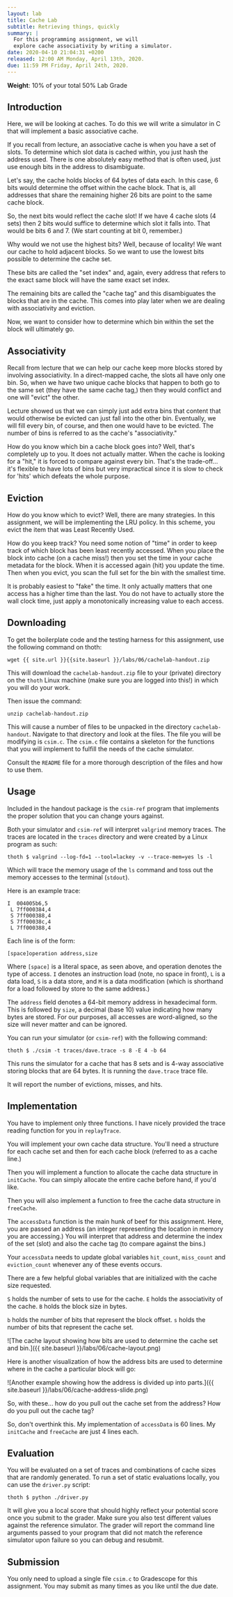 ```yaml
---
layout: lab
title: Cache Lab
subtitle: Retrieving things, quickly
summary: |
  For this programming assignment, we will
  explore cache associativity by writing a simulator.
date: 2020-04-10 21:04:31 +0200
released: 12:00 AM Monday, April 13th, 2020.
due: 11:59 PM Friday, April 24th, 2020.
---
```


**Weight**: 10% of your total 50% Lab Grade

## Introduction

Here, we will be looking at caches. To do this we will write a simulator in C
that will implement a basic associative cache.

If you recall from lecture, an associative cache is when you have a set of
slots. To determine which slot data is cached within, you just hash the address
used. There is one absolutely easy method that is often used, just use enough
bits in the address to disambiguate.

Let's say, the cache holds blocks of 64 bytes of data each. In this case,
6 bits would determine the offset within the cache block. That is, all addresses
that share the remaining higher 26 bits are point to the same cache block.

So, the next bits would reflect the cache slot! If we have 4 cache slots (4 sets)
then 2 bits would suffice to determine which slot it falls into. That would be
bits 6 and 7. (We start counting at bit 0, remember.)

Why would we not use the highest bits? Well, because of locality! We want our
cache to hold adjacent blocks. So we want to use the lowest bits possible to
determine the cache set.

These bits are called the "set index" and, again, every address that refers to
the exact same block will have the same exact set index.

The remaining bits are called the "cache tag" and this disambiguates the
blocks that are in the cache. This comes into play later when we are dealing
with associativity and eviction.

Now, we want to consider
how to determine which bin within the set the block will ultimately go.

## Associativity

Recall from lecture that we can help our cache keep more blocks stored by
involving associativity. In a direct-mapped cache, the slots all have only one
bin. So, when we have two unique cache blocks that happen to both go to the
same set (they have the same cache tag,) then they would conflict and one
will "evict" the other.

Lecture showed us that we can simply just add extra bins that content that would
otherwise be evicted can just fall into the other bin. Eventually, we will fill
every bin, of course, and then one would have to be evicted. The number of bins
is referred to as the cache's "associativity."

How do you know which bin a cache block goes into? Well, that's completely up
to you. It does not actually matter. When the cache is looking for a "hit," it
is forced to compare against every bin. That's the trade-off... it's flexible
to have lots of bins but very impractical since it is slow to check for 'hits'
which defeats the whole purpose.

## Eviction

How do you know which to evict? Well, there are many strategies. In this
assignment, we will be implementing the LRU policy. In this scheme, you evict
the item that was Least Recently Used.

How do you keep track? You need some notion of "time" in order to keep track of
which block has been least recently accessed. When you place the block into
cache (on a cache miss!) then you set the time in your cache
metadata for the block. When it is accessed again (hit) you update the time.
Then when you evict, you scan the full set for the bin with the smallest time.

It is probably easiest to "fake" the time. It only actually matters that one
access has a higher time than the last. You do not have to actually store the
wall clock time, just apply a monotonically increasing value to each access.

## Downloading

To get the boilerplate code and the testing harness for this assignment, use the following
command on thoth:

```
wget {{ site.url }}{{site.baseurl }}/labs/06/cachelab-handout.zip
```

This will download the `cachelab-handout.zip` file to your (private) directory on the `thoth` Linux machine (make sure you are logged into this!) in which you will do your work.

Then issue the command:

```
unzip cachelab-handout.zip
```

This will cause a number of files to be unpacked in the directory `cachelab-handout`.
Navigate to that directory and look at the files.
The file you will be modifying is `csim.c`.
The `csim.c` file contains a skeleton for the functions that you will implement to fulfill the needs of the cache simulator.

Consult the `README` file for a more thorough description of the files and how to use them.

## Usage

Included in the handout package is the `csim-ref` program that implements the
proper solution that you can change yours against.

Both your simulator and `csim-ref` will interpret `valgrind` memory traces.
The traces are located in the `traces` directory and were created by a Linux
program as such:

```
thoth $ valgrind --log-fd=1 --tool=lackey -v --trace-mem=yes ls -l
```

Which will trace the memory usage of the `ls` command and toss out the memory
accesses to the terminal (`stdout`).

Here is an example trace:

```
I  004005b6,5
 L 7ff000384,4
 S 7ff000388,4
 S 7ff00038c,4
 L 7ff000388,4
```

Each line is of the form:

```
[space]operation address,size
```

Where `[space]` is a literal space, as seen above, and operation denotes the
type of access. `I` denotes an instruction load (note, no space in front),
`L` is a data load, `S` is a data store, and `M` is a data modification
(which is shorthand for a load followed by store to the same address.)

The `address` field denotes a 64-bit memory address in hexadecimal form. This
is followed by `size`, a decimal (base 10) value indicating how many bytes are
stored. For our purposes, all accesses are word-aligned, so the size will never
matter and can be ignored.

You can run your simulator (or `csim-ref`) with the following command:

```
thoth $ ./csim -t traces/dave.trace -s 8 -E 4 -b 64
```

This runs the simulator for a cache that has 8 sets and is 4-way associative
storing blocks that are 64 bytes. It is running the `dave.trace` trace file.

It will report the number of evictions, misses, and hits.

## Implementation

You have to implement only three functions. I have nicely provided the trace
reading function for you in `replayTrace`.

You will implement your own cache data structure. You'll need a structure
for each cache set and then for each cache block (referred to as a cache line.)

Then you will implement a function to allocate the cache data structure in
`initCache`. You can simply allocate the entire cache before hand, if you'd like.

Then you will also implement a function to free the cache data structure in
`freeCache`.

The `accessData` function is the main hunk of beef for this assignment. Here,
you are passed an address (an integer representing the location in memory you
are accessing.) You will interpret that address and determine the index of the
set (slot) and also the cache tag (to compare against the bins.)

Your `accessData` needs to update global variables `hit_count`, `miss_count`
and `eviction_count` whenever any of these events occurs.

There are a few helpful global variables that are initialized with the cache
size requested.

`S` holds the number of sets to use for the cache.
`E` holds the associativity of the cache.
`B` holds the block size in bytes.

`b` holds the number of bits that represent the block offset.
`s` holds the number of bits that represent the cache set.

![The cache layout showing how bits are used to determine the cache set and bin.]({{ site.baseurl }}/labs/06/cache-layout.png)

Here is another visualization of how the address bits are used to determine where in the cache a particular block will go:

![Another example showing how the address is divided up into parts.]({{ site.baseurl }}/labs/06/cache-address-slide.png)

So, with these... how do you pull out the cache set from the address?
How do you pull out the cache tag?

So, don't overthink this. My implementation of `accessData` is 60 lines.
My `initCache` and `freeCache` are just 4 lines each.

## Evaluation

You will be evaluated on a set of traces and combinations of cache sizes that
are randomly generated. To run a set of static evaluations locally, you can use
the `driver.py` script:

```
thoth $ python ./driver.py
```

It will give you a local score that should highly reflect your potential score
once you submit to the grader. Make sure you also test different values against
the reference simulator. The grader will report the command line arguments
passed to your program that did not match the reference simulator upon failure
so you can debug and resubmit.

## Submission

You only need to upload a single file `csim.c` to Gradescope for this assignment.
You may submit as many times as you like until the due date.
